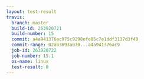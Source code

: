 ```yaml
---
layout: test-result
travis:
  branch: master
  build-id: 263920721
  build-number: 15
  commit: a4a941376ac975c9298efe85c7e1ddf3137d3f40
  commit-range: 02ab3693a070...a4a941376ac9
  job-id: 263920722
  job-number: 15.1
  os-name: linux
  test-result: 0
---
```

